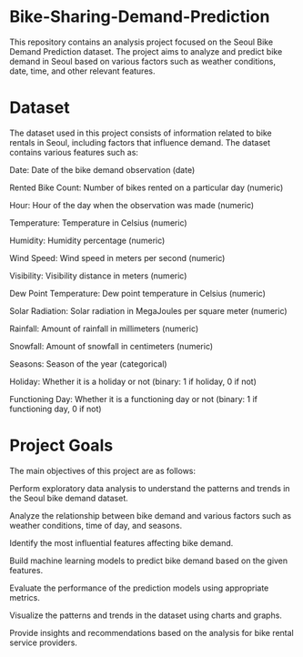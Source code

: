 # Bike-Sharing-Demand-Prediction

This repository contains an analysis project focused on the Seoul Bike Demand Prediction dataset. The project aims to analyze and predict bike demand in Seoul based on various factors such as weather conditions, date, time, and other relevant features.

# Dataset
The dataset used in this project consists of information related to bike rentals in Seoul, including factors that influence demand. The dataset contains various features such as:


Date: Date of the bike demand observation (date)

Rented Bike Count: Number of bikes rented on a particular day (numeric)

Hour: Hour of the day when the observation was made (numeric)

Temperature: Temperature in Celsius (numeric)

Humidity: Humidity percentage (numeric)

Wind Speed: Wind speed in meters per second (numeric)

Visibility: Visibility distance in meters (numeric)

Dew Point Temperature: Dew point temperature in Celsius (numeric)

Solar Radiation: Solar radiation in MegaJoules per square meter (numeric)

Rainfall: Amount of rainfall in millimeters (numeric)

Snowfall: Amount of snowfall in centimeters (numeric)

Seasons: Season of the year (categorical)

Holiday: Whether it is a holiday or not (binary: 1 if holiday, 0 if not)

Functioning Day: Whether it is a functioning day or not (binary: 1 if functioning day, 0 if not)

# Project Goals
The main objectives of this project are as follows:


Perform exploratory data analysis to understand the patterns and trends in the Seoul bike demand dataset.

Analyze the relationship between bike demand and various factors such as weather conditions, time of day, and seasons.

Identify the most influential features affecting bike demand.

Build machine learning models to predict bike demand based on the given features.

Evaluate the performance of the prediction models using appropriate metrics.

Visualize the patterns and trends in the dataset using charts and graphs.

Provide insights and recommendations based on the analysis for bike rental service providers.
